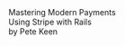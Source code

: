 <div class="cover">
  <div class="title">Mastering Modern Payments</div>
  <div class="subtitle">Using Stripe with Rails</div>
  <div class="author">by Pete Keen</div>
</div>
